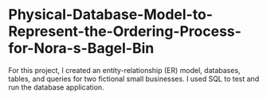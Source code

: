 # Physical-Database-Model-to-Represent-the-Ordering-Process-for-Nora-s-Bagel-Bin
For this project, I created an entity-relationship (ER) model, databases, tables, and queries for two fictional small businesses. I used SQL to test and run the database application.
